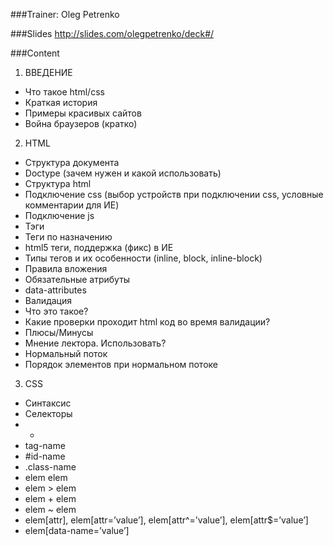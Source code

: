 ###Trainer: Oleg Petrenko

###Slides
http://slides.com/olegpetrenko/deck#/

###Content
1. ВВЕДЕНИЕ
  - Что такое html/css
  - Краткая история
  - Примеры красивых сайтов
  - Война браузеров (кратко)

2. HTML
  - Структура документа
  - Doctype (зачем нужен и какой использовать)
  - Структура html
  - Подключение css (выбор устройств при подключении css, условные комментарии для ИЕ)
  - Подключение js
  - Тэги
  - Теги по назначению
  - html5 теги, поддержка (фикс) в ИЕ
  - Типы тегов и их особенности (inline, block, inline-block)
  - Правила вложения
  - Обязательные атрибуты
  - data-attributes
  - Валидация
  - Что это такое?
  - Какие проверки проходит html код во время валидации?
  - Плюсы/Минусы
  - Мнение лектора. Использовать?
  - Нормальный поток
  - Порядок элементов при нормальном потоке

3. CSS
  - Синтаксис
  - Селекторы
  - *
  - tag-name
  - #id-name
  - .class-name
  - elem elem
  - elem > elem
  - elem + elem
  - elem ~ elem
  - elem[attr], elem[attr=’value’], elem[attr^=’value’], elem[attr$=’value’]
  - elem[data-name=’value’]